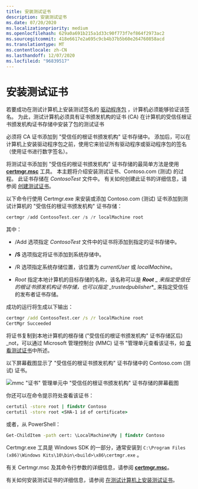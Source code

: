 ```yaml
---
title: 安装测试证书
description: 安装测试证书
ms.date: 07/20/2020
ms.localizationpriority: medium
ms.openlocfilehash: 629a0a691b215a1d33c90f773f7ef864f2973ac2
ms.sourcegitcommit: 418e6617e2a695c9cb4b37b5b60e264760858acd
ms.translationtype: MT
ms.contentlocale: zh-CN
ms.lasthandoff: 12/07/2020
ms.locfileid: "96839517"
---
```

# <a name="installing-test-certificates"></a>安装测试证书


若要成功在测试计算机上安装测试签名的 [驱动程序包](driver-packages.md) ，计算机必须能够验证该签名。 为此，测试计算机必须具有证书颁发机构的证书 (CA) 在计算机的受信任根证书颁发机构证书存储中安装了包的测试证书

必须将 CA 证书添加到 "受信任的根证书颁发机构" 证书存储中。 添加后，可以在计算机上安装驱动程序包之前，使用它来验证所有驱动程序或驱动程序包的签名（使用证书进行数字签名）。

将测试证书添加到 "受信任的根证书颁发机构" 证书存储的最简单方法是使用 [**certmgr.msc**](../devtest/certmgr.md) 工具。 本主题将介绍安装测试证书、Contoso.com (测试) 的过程。 此证书存储在 *ContosoTest* 文件中。 有关如何创建此证书的详细信息，请参阅 [创建测试证书](creating-test-certificates.md)。

以下命令行使用 Certmgr.exe 来安装或添加 Contoso.com (测试) 证书添加到测试计算机的 "受信任的根证书颁发机构" 证书存储：

```cpp
certmgr /add ContosoTest.cer /s /r localMachine root
```

其中：

-   /Add 选项指定 *ContosoTest* 文件中的证书将添加到指定的证书存储中。

-   **/S** 选项指定将证书添加到系统存储中。

-   /R 选项指定系统存储位置，该位置为 *currentUser* 或 *localMachine*。

-   *Root* 指定本地计算机的目标存储的名称，该名称可以是 ***Root** _ 来指定受信任的根证书颁发机构证书存储，也可以指定 _*_trustedpublisher_*_ 来指定受信任的发布者证书存储。

成功的运行将生成以下输出：

```cmd
certmgr /add ContosoTest.cer /s /r localMachine root
CertMgr Succeeded
```

将证书复制到本地计算机的根存储 ("受信任的根证书颁发机构" 证书存储区后) _not，可以通过 Microsoft 管理控制台 (MMC) 证书 "管理单元查看该证书，如 [查看测试证书](viewing-test-certificates.md)中所述。

以下屏幕截图显示了 "受信任的根证书颁发机构" 证书存储中的 Contoso.com (测试) 证书。

![mmc "证书" 管理单元中 "受信任的根证书颁发机构" 证书存储的屏幕截图](images/certstore2.png)

你还可以在命令提示符处查看该证书：

```cmd
certutil -store root | findstr Contoso
certutil -store root <SHA-1 id of certificate>
```

或者，从 PowerShell：

```cmd
Get-ChildItem -path cert: \LocalMachine\My | findstr Contoso
```

Certmgr.exe 工具是 Windows SDK 的一部分，通常安装到 `C:\Program Files (x86)\Windows Kits\10\bin\<build>\x86\certmgr.exe` 。

有关 Certmgr.msc 及其命令行参数的详细信息，请参阅 [**certmgr.msc**](../devtest/certmgr.md)。

有关如何安装测试证书的详细信息，请参阅 [在测试计算机上安装测试证书](installing-a-test-certificate-on-a-test-computer.md)。

 

